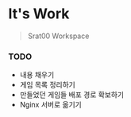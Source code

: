 # It's Work
> Srat00 Workspace
### TODO
- 내용 채우기
- 게임 목록 정리하기
- 만들었던 게임들 배포 경로 확보하기
- Nginx 서버로 옮기기
